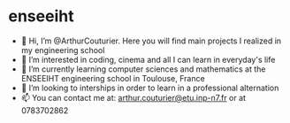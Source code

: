 # enseeiht

- 👋 Hi, I’m @ArthurCouturier. Here you will find main projects I realized in my engineering school
- 👀 I’m interested in coding, cinema and all I can learn in everyday's life
- 🌱 I’m currently learning computer sciences and mathematics at the ENSEEIHT engineering school in Toulouse, France
- 💞️ I’m looking to interships in order to learn in a professional alternation
- 📫 You can contact me at: arthur.couturier@etu.inp-n7.fr or at 0783702862
